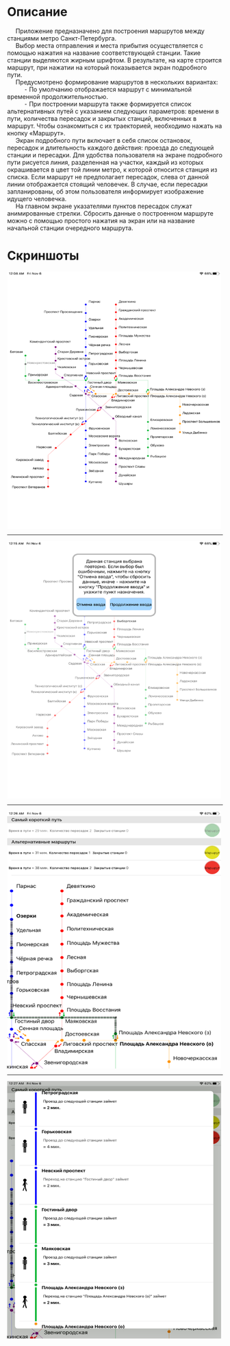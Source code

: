 # Описание

&nbsp;&nbsp;&nbsp;&nbsp;&nbsp;Приложение предназначено для построения маршрутов между станциями метро Санкт-Петербурга. <br/> 
&nbsp;&nbsp;&nbsp;&nbsp;&nbsp;Выбор места отправления и места прибытия осуществляется с помощью нажатия на название соответствующей станции. Такие станции выделяются жирным шрифтом. В результате, на карте строится маршрут, при нажатии на который показывается экран подробного пути. <br/>
&nbsp;&nbsp;&nbsp;&nbsp;&nbsp;Предусмотрено формирование маршрутов в нескольких вариантах: <br/> 
&nbsp;&nbsp;&nbsp;&nbsp;&nbsp;&nbsp;&nbsp;&nbsp;&nbsp;&nbsp;⁃	По умолчанию отображается маршрут с минимальной временной продолжительностью. <br/> 
&nbsp;&nbsp;&nbsp;&nbsp;&nbsp;&nbsp;&nbsp;&nbsp;&nbsp;&nbsp;⁃	При построении маршрута также формируется список альтернативных путей с указанием следующих параметров: времени в пути, количества пересадок и закрытых станций, включенных в маршрут. Чтобы ознакомиться с их траекторией, необходимо нажать на кнопку «Маршрут». <br/>
&nbsp;&nbsp;&nbsp;&nbsp;&nbsp;Экран подробного пути включает в себя список остановок, пересадок и длительность каждого действия: проезда до следующей станции и пересадки. Для удобства пользователя на экране подробного пути рисуется линия, разделенная на участки, каждый из которых окрашивается в цвет той линии метро, к которой относится станция из списка. Если маршрут не предполагает пересадок, слева от данной линии отображается стоящий человечек. В случае, если пересадки запланированы, об этом пользователя информирует изображение идущего человечка. <br/>
&nbsp;&nbsp;&nbsp;&nbsp;&nbsp;На главном экране указателями пунктов пересадок служат анимированные стрелки. Сбросить данные о построенном маршруте можно с помощью простого нажатия на экран или на название начальной станции очередного маршрута. <br/>

# Скриншоты

<img src="https://github.com/MahnyovaMariya/DiplomaProject/blob/main/Simulator%20Screen%20Shot%2001.png" alt="Saint Petersburg Subway 1" style="width:500px;height:600px;" align="middle"> 

***

<img src="https://github.com/MahnyovaMariya/DiplomaProject/blob/main/Simulator%20Screen%20Shot%2002.png" alt="Saint Petersburg Subway 1" style="width:500px;height:600px;" align="middle">

***

<img src="https://github.com/MahnyovaMariya/DiplomaProject/blob/main/Simulator%20Screen%20Shot%2003.png" alt="Saint Petersburg Subway 1" style="width:500px;height:600px;" align="middle"> 

***

<img src="https://github.com/MahnyovaMariya/DiplomaProject/blob/main/Simulator%20Screen%20Shot%2004.png" alt="Saint Petersburg Subway 1" style="width:500px;height:600px;" align="middle">
